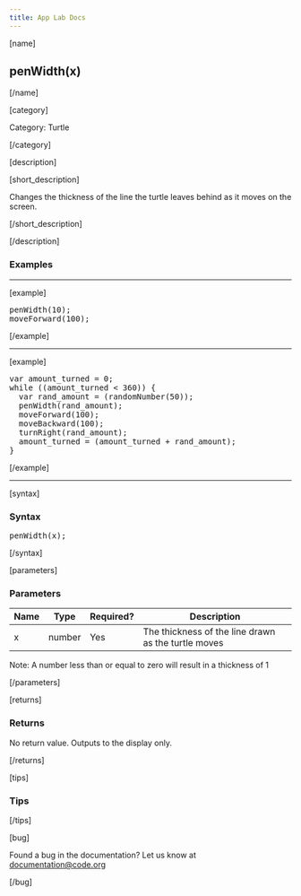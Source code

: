 ```yaml
---
title: App Lab Docs
---
```


[name]

## penWidth(x)

[/name]


[category]

Category: Turtle

[/category]

[description]

[short_description]

Changes the thickness of the line the turtle leaves behind as it moves on the screen.

[/short_description]


[/description]

### Examples
____________________________________________________

[example]

<pre>
penWidth(10);
moveForward(100);
</pre>

[/example]

____________________________________________________

[example]

<pre>
var amount_turned = 0;
while ((amount_turned < 360)) {
  var rand_amount = (randomNumber(50));
  penWidth(rand_amount);
  moveForward(100);
  moveBackward(100);
  turnRight(rand_amount);
  amount_turned = (amount_turned + rand_amount);
}
</pre>


[/example]

____________________________________________________

[syntax]

### Syntax
<pre>
penWidth(x);
</pre>

[/syntax]

[parameters]

### Parameters

| Name  | Type | Required? | Description |
|-----------------|------|-----------|-------------|
| x | number | Yes | The thickness of the line drawn as the turtle moves  |

Note: A number less than or equal to zero will result in a thickness of 1

[/parameters]

[returns]

### Returns
No return value. Outputs to the display only.

[/returns]

[tips]

### Tips


[/tips]

[bug]

Found a bug in the documentation? Let us know at documentation@code.org

[/bug]

